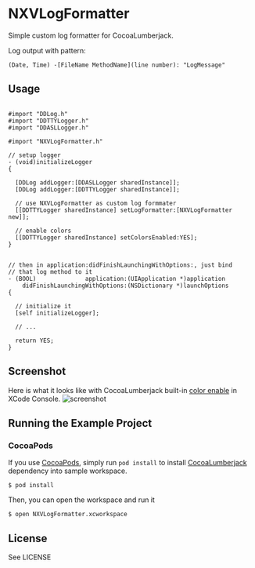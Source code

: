 NXVLogFormatter
===============

Simple custom log formatter for CocoaLumberjack.

Log output with pattern:

```vim
(Date, Time) -[FileName MethodName](line number): "LogMessage"
```

## Usage ##

```objC

#import "DDLog.h"
#import "DDTTYLogger.h"
#import "DDASLLogger.h"

#import "NXVLogFormatter.h"

// setup logger
- (void)initializeLogger
{

  [DDLog addLogger:[DDASLLogger sharedInstance]];
  [DDLog addLogger:[DDTTYLogger sharedInstance]];
  
  // use NXVLogFormatter as custom log formmater
  [[DDTTYLogger sharedInstance] setLogFormatter:[NXVLogFormatter new]];
    
  // enable colors
  [[DDTTYLogger sharedInstance] setColorsEnabled:YES];
}


// then in application:didFinishLaunchingWithOptions:, just bind 
// that log method to it
- (BOOL)              application:(UIApplication *)application
    didFinishLaunchingWithOptions:(NSDictionary *)launchOptions
{
  
  // initialize it
  [self initializeLogger];
  
  // ...

  return YES;
}
```

## Screenshot ##

Here is what it looks like with CocoaLumberjack built-in [color enable](https://github.com/CocoaLumberjack/CocoaLumberjack/wiki/XcodeColors) in XCode Console.
![screenshot](https://raw.github.com/vinhnx/NXVLogFormatter/master/screenshot/NXVLogFormatter-ss.png)

## Running the Example Project ##

### CocoaPods ###

If you use [CocoaPods](http://cocoapods.org/),  simply run `pod install` to install [CocoaLumberjack](https://github.com/CocoaLumberjack/CocoaLumberjack) dependency into sample workspace.

`$ pod install`

Then, you can open the workspace and run it

`$ open NXVLogFormatter.xcworkspace`

## License ##

See LICENSE

